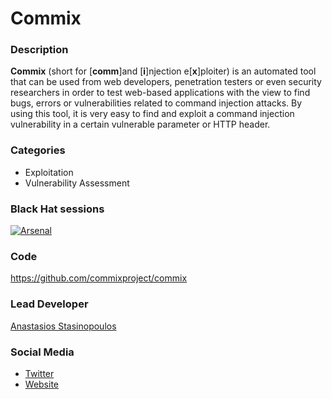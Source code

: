 # Commix

### Description
**Commix** (short for [**comm**]and [**i**]njection e[**x**]ploiter)  is an automated tool that can be used from web developers, penetration testers or even security researchers in order to test web-based applications with the view to find bugs, errors or vulnerabilities related to command injection attacks. By using this tool, it is very easy to find and exploit a command injection vulnerability in a certain vulnerable parameter or HTTP header.

### Categories
* Exploitation
* Vulnerability Assessment

### Black Hat sessions
[![Arsenal](https://raw.githubusercontent.com/toolswatch/badges/master/arsenal/europe/2015.svg)](https://www.blackhat.com/eu-15/arsenal.html#commix-detecting-and-exploiting-command-injection-flaws)

### Code 
https://github.com/commixproject/commix

### Lead Developer
[Anastasios Stasinopoulos](https://github.com/stasinopoulos)

### Social Media 
* [Twitter](https://twitter.com/commixproject)
* [Website](http://commixproject.com/) 
